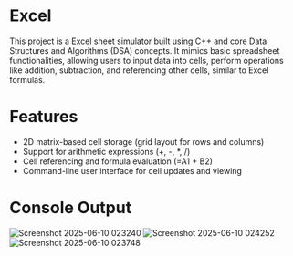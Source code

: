 # Excel
This project is a Excel sheet simulator built using C++ and core Data Structures and Algorithms (DSA) concepts. It mimics basic spreadsheet functionalities, allowing users to input data into cells, perform operations like addition, subtraction, and referencing other cells, similar to Excel formulas.

# Features
- 2D matrix-based cell storage (grid layout for rows and columns)
- Support for arithmetic expressions (+, -, *, /)
- Cell referencing and formula evaluation (=A1 + B2)
- Command-line user interface for cell updates and viewing

# Console Output
![Screenshot 2025-06-10 023240](https://github.com/user-attachments/assets/b1aecafc-983b-4d65-bc48-a330f9074fd8)
![Screenshot 2025-06-10 024252](https://github.com/user-attachments/assets/e2ab4d9f-072f-47c9-bdf1-deea1d3e101c)
![Screenshot 2025-06-10 023748](https://github.com/user-attachments/assets/e3a318ad-dc10-4060-bd0a-7cb634b2a0d7)
